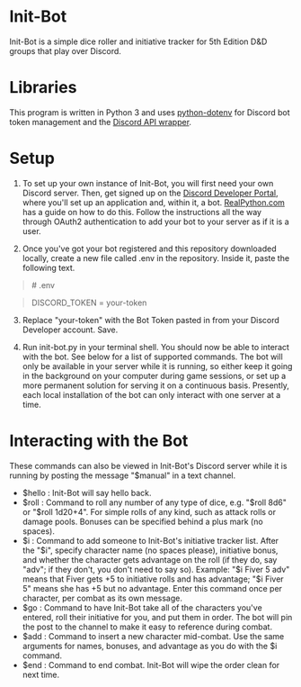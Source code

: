 # Init-Bot
Init-Bot is a simple dice roller and initiative tracker for 5th Edition D&D groups that play over Discord.

# Libraries
This program is written in Python 3 and uses [python-dotenv](https://pypi.org/project/python-dotenv/) for Discord bot token management and the [Discord API wrapper](https://discordpy.readthedocs.io/en/stable/index.html).

# Setup
1. To set up your own instance of Init-Bot, you will first need your own Discord server. Then, get signed up on the [Discord Developer Portal](https://discord.com/developers/docs/intro), where you'll set up an application and, within it, a bot. [RealPython.com](https://realpython.com/how-to-make-a-discord-bot-python/) has a guide on how to do this. Follow the instructions all the way through OAuth2 authentication to add your bot to your server as if it is a user.

2. Once you've got your bot registered and this repository downloaded locally, create a new file called .env in the repository. Inside it, paste the following text.
> \# .env

> DISCORD_TOKEN = your-token

3. Replace "your-token" with the Bot Token pasted in from your Discord Developer account. Save.

4. Run init-bot.py in your terminal shell. You should now be able to interact with the bot. See below for a list of supported commands. The bot will only be available in your server while it is running, so either keep it going in the background on your computer during game sessions, or set up a more permanent solution for serving it on a continuous basis. Presently, each local installation of the bot can only interact with one server at a time.

# Interacting with the Bot
These commands can also be viewed in Init-Bot's Discord server while it is running by posting the message "$manual" in a text channel.

- $hello : Init-Bot will say hello back.
- $roll : Command to roll any number of any type of dice, e.g. "$roll 8d6" or "$roll 1d20+4". For simple rolls of any kind, such as attack rolls or damage pools. Bonuses can be specified behind a plus mark (no spaces).
- $i : Command to add someone to Init-Bot's initiative tracker list. After the "$i", specify character name (no spaces please), initiative bonus, and whether the character gets advantage on the roll (if they do, say "adv"; if they don't, you don't need to say so). Example: "$i Fiver 5 adv" means that Fiver gets +5 to initiative rolls and has advantage; "$i Fiver 5" means she has +5 but no advantage. Enter this command once per character, per combat as its own message.
- $go : Command to have Init-Bot take all of the characters you've entered, roll their initiative for you, and put them in order. The bot will pin the post to the channel to make it easy to reference during combat.
- $add : Command to insert a new character mid-combat. Use the same arguments for names, bonuses, and advantage as you do with the $i command.
- $end : Command to end combat. Init-Bot will wipe the order clean for next time.
